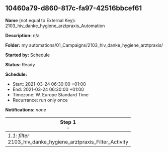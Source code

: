 ## 10460a79-d860-817c-fa97-42516bbcef61

**Name** (not equal to External Key)**:** 2103_hiv_danke_hygiene_arztpraxis_Automation

**Description:** n/a

**Folder:** my automations/01_Campaigns/2103_hiv_danke_hygiene_arztpraxis/

**Started by:** Schedule

**Status:** Ready

**Schedule:**

* Start: 2021-03-24 06:30:00 +01:00
* End: 2021-03-24 06:30:00 +01:00
* Timezone: W. Europe Standard Time
* Recurrance: run only once

**Notifications:** _none_


| Step 1<br>_<small>-</small>_ |
| --- |
| _1.1: filter_<br>2103_hiv_danke_hygiene_arztpraxis_Filter_Activity |
